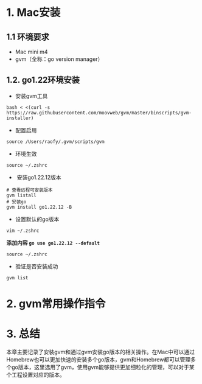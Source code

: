 # 1. Mac安装

## 1.1 环境要求
- Mac mini m4
- gvm（全称：go version manager）

## 1.2. go1.22环境安装

- 安装gvm工具

```shell
bash < <(curl -s https://raw.githubusercontent.com/moovweb/gvm/master/binscripts/gvm-installer)
```

- 配置启用

```shell
source /Users/raofy/.gvm/scripts/gvm
```

- 环境生效

```shell
source ~/.zshrc
```

-  安装go1.22.12版本

```shell
# 查看远程可安装版本
gvm listall
# 安装go
gvm install go1.22.12 -B
```

- 设置默认的go版本

```shell
vim ~/.zshrc
```

**添加内容 ``go use go1.22.12 --default``**

```shell
source ~/.zshrc
```

- 验证是否安装成功

```shell
gvm list
```
# 2. gvm常用操作指令

# 3. 总结
本章主要记录了安装gvm和通过gvm安装go版本的相关操作。在Mac中可以通过Homebrew也可以更加快速的安装多个go版本，gvm和Homebrew都可以管理多个go版本，这里选用了gvm，使用gvm能够提供更加细粒化的管理，可以对于某个工程设置对应的版本。



